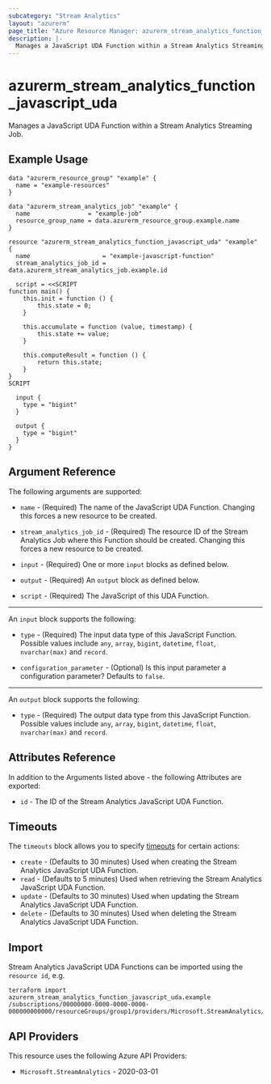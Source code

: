 ```yaml
---
subcategory: "Stream Analytics"
layout: "azurerm"
page_title: "Azure Resource Manager: azurerm_stream_analytics_function_javascript_uda"
description: |-
  Manages a JavaScript UDA Function within a Stream Analytics Streaming Job.
---
```


# azurerm_stream_analytics_function_javascript_uda

Manages a JavaScript UDA Function within a Stream Analytics Streaming Job.

## Example Usage

```hcl
data "azurerm_resource_group" "example" {
  name = "example-resources"
}

data "azurerm_stream_analytics_job" "example" {
  name                = "example-job"
  resource_group_name = data.azurerm_resource_group.example.name
}

resource "azurerm_stream_analytics_function_javascript_uda" "example" {
  name                    = "example-javascript-function"
  stream_analytics_job_id = data.azurerm_stream_analytics_job.example.id

  script = <<SCRIPT
function main() {
    this.init = function () {
        this.state = 0;
    }

    this.accumulate = function (value, timestamp) {
        this.state += value;
    }

    this.computeResult = function () {
        return this.state;
    }
}
SCRIPT

  input {
    type = "bigint"
  }

  output {
    type = "bigint"
  }
}
```

## Argument Reference

The following arguments are supported:

* `name` - (Required) The name of the JavaScript UDA Function. Changing this forces a new resource to be created.

* `stream_analytics_job_id` - (Required) The resource ID of the Stream Analytics Job where this Function should be created. Changing this forces a new resource to be created.

* `input` - (Required) One or more `input` blocks as defined below.

* `output` - (Required) An `output` block as defined below.

* `script` - (Required) The JavaScript of this UDA Function.

---

An `input` block supports the following:

* `type` - (Required) The input data type of this JavaScript Function. Possible values include `any`, `array`, `bigint`, `datetime`, `float`, `nvarchar(max)` and `record`.

* `configuration_parameter` - (Optional) Is this input parameter a configuration parameter? Defaults to `false`.

---

An `output` block supports the following:

* `type` - (Required) The output data type from this JavaScript Function. Possible values include `any`, `array`, `bigint`, `datetime`, `float`, `nvarchar(max)` and `record`.

## Attributes Reference

In addition to the Arguments listed above - the following Attributes are exported:

* `id` - The ID of the Stream Analytics JavaScript UDA Function.

## Timeouts

The `timeouts` block allows you to specify [timeouts](https://developer.hashicorp.com/terraform/language/resources/configure#define-operation-timeouts) for certain actions:

* `create` - (Defaults to 30 minutes) Used when creating the Stream Analytics JavaScript UDA Function.
* `read` - (Defaults to 5 minutes) Used when retrieving the Stream Analytics JavaScript UDA Function.
* `update` - (Defaults to 30 minutes) Used when updating the Stream Analytics JavaScript UDA Function.
* `delete` - (Defaults to 30 minutes) Used when deleting the Stream Analytics JavaScript UDA Function.

## Import

Stream Analytics JavaScript UDA Functions can be imported using the `resource id`, e.g.

```shell
terraform import azurerm_stream_analytics_function_javascript_uda.example /subscriptions/00000000-0000-0000-0000-000000000000/resourceGroups/group1/providers/Microsoft.StreamAnalytics/streamingJobs/job1/functions/func1
```

## API Providers
<!-- This section is generated, changes will be overwritten -->
This resource uses the following Azure API Providers:

* `Microsoft.StreamAnalytics` - 2020-03-01
